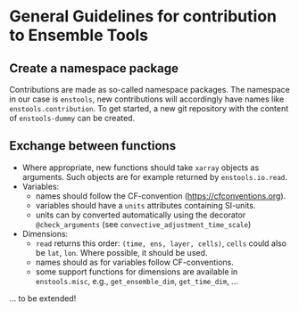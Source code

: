 # General Guidelines for contribution to Ensemble Tools
## Create a namespace package

Contributions are made as so-called namespace packages. The namespace in our case is `enstools`, new contributions will 
accordingly have names like `enstools.contribution`. To get started, a new git repository with the content of 
`enstools-dummy` can be created.


## Exchange between functions

* Where appropriate, new functions should take `xarray` objects as arguments. Such objects are for example returned by
`enstools.io.read`. 
* Variables:
    * names should follow the CF-convention (https://cfconventions.org).
    * variables should have a `units` attributes containing SI-units.
    * units can by converted automatically using the decorator `@check_arguments` 
    (see `convective_adjustment_time_scale`)
* Dimensions:
    * `read` returns this order: `(time, ens, layer, cells)`, `cells` could also be `lat`, `lon`. Where possible, 
    it should be used. 
    * names should as for variables follow CF-conventions.
    * some support functions for dimensions are available in `enstools.misc`, 
    e.g., `get_ensemble_dim`, `get_time_dim`, ...
    
... to be extended!

